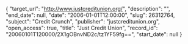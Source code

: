 {
  "target_url": "http://www.justcreditunion.org/", 
  "description": "", 
  "end_date": null, 
  "date": "2006-01-01T12:00:00", 
  "slug": 26312764, 
  "subject": "Credit Crunch", 
  "publisher": "justcreditunion.org", 
  "open_access": true, 
  "title": "Just Credit Union", 
  "record_id": "20060101T120000/2X1gOBnvND2c/tz1YF59fg==", 
  "start_date": null
}

